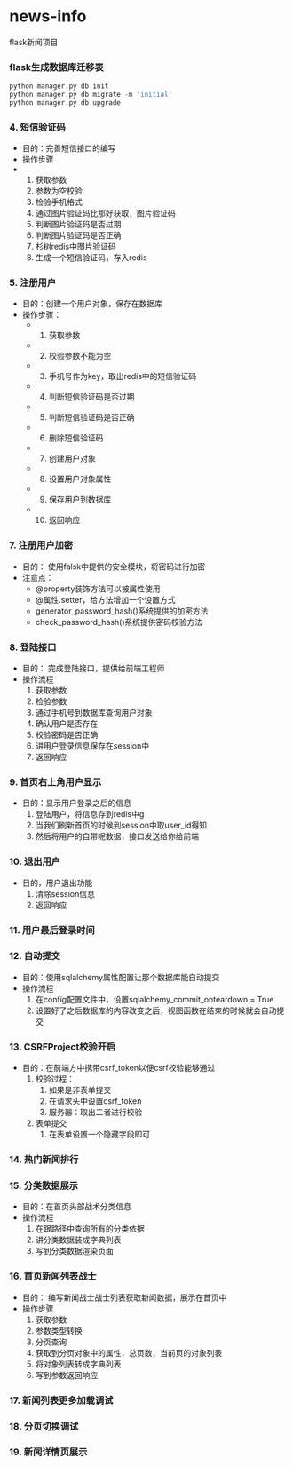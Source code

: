 # news-info
flask新闻项目

### flask生成数据库迁移表
```python
python manager.py db init
python manager.py db migrate -m 'initial'
python manager.py db upgrade
```








### 4. 短信验证码

 - 目的：完善短信接口的编写
 - 操作步骤
 - 1. 获取参数
   2. 参数为空校验
   3. 检验手机格式
   4. 通过图片验证码比那好获取，图片验证码
   5. 判断图片验证码是否过期
   6. 判断图片验证码是否正确
   7. 杉树redis中图片验证码
   8. 生成一个短信验证码，存入redis


### 5. 注册用户
 - 目的：创建一个用户对象，保存在数据库
 - 操作步骤：
   - 1. 获取参数
   - 2. 校验参数不能为空
   - 3. 手机号作为key，取出redis中的短信验证码
   - 4. 判断短信验证码是否过期
   - 5. 判断短信验证码是否正确
   - 6. 删除短信验证码
   - 7. 创建用户对象
   - 8. 设置用户对象属性
   - 9. 保存用户到数据库
   - 10. 返回响应

### 7. 注册用户加密

 - 目的： 使用falsk中提供的安全模块，将密码进行加密
 - 注意点：
   - @property装饰方法可以被属性使用
   - @属性.setter，给方法增加一个设置方式
   - generator_password_hash()系统提供的加密方法
   - check_password_hash()系统提供密码校验方法

### 8. 登陆接口
 - 目的： 完成登陆接口，提供给前端工程师
 - 操作流程
   1. 获取参数
   2. 检验参数
   3. 通过手机号到数据库查询用户对象
   4. 确认用户是否存在
   5. 校验密码是否正确
   6. 讲用户登录信息保存在session中
   7. 返回响应
### 9. 首页右上角用户显示
  - 目的：显示用户登录之后的信息
    1. 登陆用户，将信息存到redis中g
    2. 当我们刷新首页的时候到session中取user_id得知
    3. 然后将用户的自带呢数据，接口发送给你给前端
### 10. 退出用户
  - 目的，用户退出功能
    1. 清除session信息
    2. 返回响应
### 11. 用户最后登录时间

    
### 12. 自动提交
 - 目的：使用sqlalchemy属性配置让那个数据库能自动提交
 - 操作流程
   1. 在config配置文件中，设置sqlalchemy_commit_onteardown = True
   2. 设置好了之后数据库的内容改变之后，视图函数在结束的时候就会自动提交
### 13. CSRFProject校验开启
 - 目的：在前端方中携带csrf_token以便csrf校验能够通过
   1. 校验过程：
      1. 如果是非表单提交
      2. 在请求头中设置csrf_token
      3. 服务器：取出二者进行校验
   2. 表单提交
      1. 在表单设置一个隐藏字段即可
### 14. 热门新闻排行
### 15. 分类数据展示
 - 目的：在首页头部战术分类信息
 - 操作流程
   1. 在跟路径中查询所有的分类依据
   2. 讲分类数据装成字典列表
   3. 写到分类数据渲染页面
### 16. 首页新闻列表战士
  - 目的： 编写新闻战士战士列表获取新闻数据，展示在首页中
  - 操作步骤
    1. 获取参数
    2. 参数类型转换
    3. 分页查询
    4. 获取到分页对象中的属性，总页数，当前页的对象列表
    5. 将对象列表转成字典列表
    6. 写到参数返回响应
### 17. 新闻列表更多加载调试
### 18. 分页切换调试
### 19. 新闻详情页展示


































